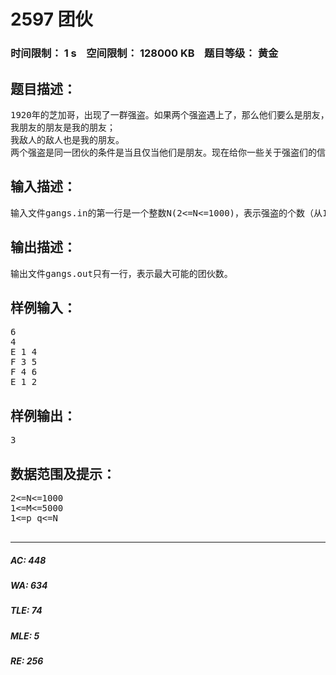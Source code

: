 # 2597 团伙   
### 时间限制： 1 s&nbsp;&nbsp;&nbsp;&nbsp;空间限制： 128000 KB&nbsp;&nbsp;&nbsp;&nbsp;题目等级： 黄金  
## 题目描述：  

<pre>
1920年的芝加哥，出现了一群强盗。如果两个强盗遇上了，那么他们要么是朋友，要么是敌人。而且有一点是肯定的，就是：
我朋友的朋友是我的朋友；
我敌人的敌人也是我的朋友。 
两个强盗是同一团伙的条件是当且仅当他们是朋友。现在给你一些关于强盗们的信息，问你最多有多少个强盗团伙。
</pre>
  
  
## 输入描述：  

<pre>
输入文件gangs.in的第一行是一个整数N(2<=N<=1000)，表示强盗的个数（从1编号到N）。 第二行M(1<=M<=5000)，表示关于强盗的信息条数。 以下M行，每行可能是F p q或是E p q（1<=p q<=N），F表示p和q是朋友，E表示p和q是敌人。输入数据保证不会产生信息的矛盾。
</pre>
  
  
## 输出描述：  

<pre>
输出文件gangs.out只有一行，表示最大可能的团伙数。
</pre>
  
  
## 样例输入：  

<pre>
6  
4  
E 1 4  
F 3 5  
F 4 6  
E 1 2
</pre>
  
  
## 样例输出：  

<pre>
3
</pre>
  
  
## 数据范围及提示：  

<pre>
2<=N<=1000
1<=M<=5000
1<=p q<=N
 
</pre>
  
  
***  

##### AC: 448  
##### WA: 634  
##### TLE: 74  
##### MLE: 5  
##### RE: 256  

